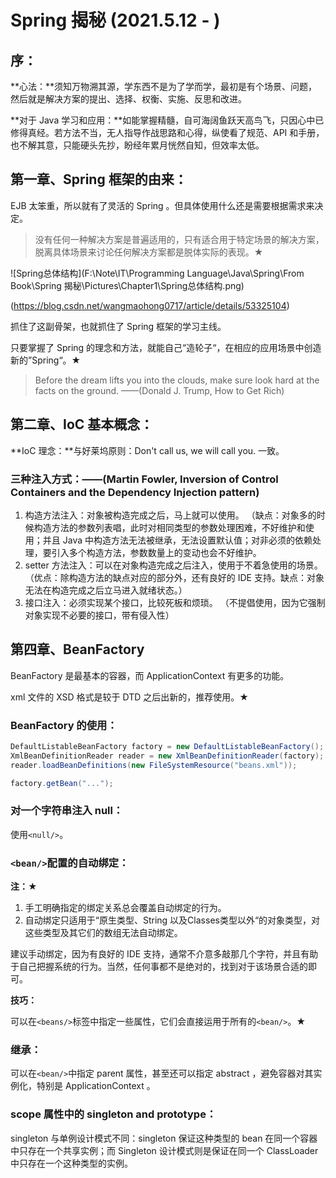 # Spring 揭秘 (2021.5.12 - )

## 序：

**心法：**须知万物溯其源，学东西不是为了学而学，最初是有个场景、问题，然后就是解决方案的提出、选择、权衡、实施、反思和改进。

**对于 Java 学习和应用：**如能掌握精髓，自可海阔鱼跃天高鸟飞，只因心中已修得真经。若方法不当，无人指导作战思路和心得，纵使看了规范、API 和手册，也不解其意，只能硬头先抄，盼经年累月恍然自知，但效率太低。

## 第一章、Spring 框架的由来：

EJB 太笨重，所以就有了灵活的 Spring 。但具体使用什么还是需要根据需求来决定。

> 没有任何一种解决方案是普遍适用的，只有适合用于特定场景的解决方案，脱离具体场景来讨论任何解决方案都是脱体实际的表现。★

![Spring总体结构](F:\Note\IT\Programming Language\Java\Spring\From Book\Spring 揭秘\Pictures\Chapter1\Spring总体结构.png)

(https://blog.csdn.net/wangmaohong0717/article/details/53325104)

抓住了这副骨架，也就抓住了 Spring 框架的学习主线。

只要掌握了 Spring 的理念和方法，就能自己“造轮子“，在相应的应用场景中创造新的”Spring“。★

> Before the dream lifts you into the clouds, make sure look hard at the facts on the ground. ——(Donald J. Trump, How to Get Rich)

## 第二章、IoC 基本概念：

**IoC 理念：**与好莱坞原则：Don't call us, we will call you. 一致。

### 三种注入方式：——(Martin Fowler, Inversion of Control Containers and the Dependency Injection pattern)

1. 构造方法注入：对象被构造完成之后，马上就可以使用。
   （缺点：对象多的时候构造方法的参数列表唱，此时对相同类型的参数处理困难，不好维护和使用；并且 Java 中构造方法无法被继承，无法设置默认值；对非必须的依赖处理，要引入多个构造方法，参数数量上的变动也会不好维护。
2. setter 方法注入：可以在对象构造完成之后注入，使用于不着急使用的场景。
   （优点：除构造方法的缺点对应的部分外，还有良好的 IDE 支持。缺点：对象无法在构造完成之后立马进入就绪状态。）
3. 接口注入：必须实现某个接口，比较死板和烦琐。
   （不提倡使用，因为它强制对象实现不必要的接口，带有侵入性）

## 第四章、BeanFactory

BeanFactory 是最基本的容器，而 ApplicationContext 有更多的功能。

xml 文件的 XSD 格式是较于 DTD 之后出新的，推荐使用。★

### BeanFactory 的使用：

```java
DefaultListableBeanFactory factory = new DefaultListableBeanFactory();
XmlBeanDefinitionReader reader = new XmlBeanDefinitionReader(factory);
reader.loadBeanDefinitions(new FileSystemResource("beans.xml"));

factory.getBean("...");
```

### 对一个字符串注入 null：

使用`<null/>`。

### `<bean/>`配置的自动绑定：

**注：**★

1. 手工明确指定的绑定关系总会覆盖自动绑定的行为。
2. 自动绑定只适用于“原生类型、String 以及Classes类型以外“的对象类型，对这些类型及其它们的数组无法自动绑定。

建议手动绑定，因为有良好的 IDE 支持，通常不介意多敲那几个字符，并且有助于自己把握系统的行为。当然，任何事都不是绝对的，找到对于该场景合适的即可。

**技巧：**

可以在`<beans/>`标签中指定一些属性，它们会直接运用于所有的`<bean/>`。★

### 继承：

可以在`<bean/>`中指定 parent 属性，甚至还可以指定 abstract ，避免容器对其实例化，特别是 ApplicationContext 。

### scope 属性中的 singleton and prototype：

singleton 与单例设计模式不同：singleton 保证这种类型的 bean 在同一个容器中只存在一个共享实例；而 Singleton 设计模式则是保证在同一个 ClassLoader 中只存在一个这种类型的实例。